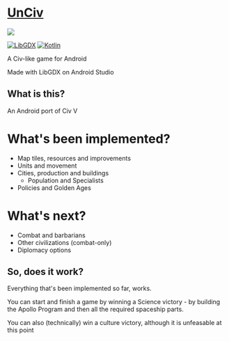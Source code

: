 # [UnCiv](https://play.google.com/store/apps/details?id=com.unciv.game)

![](https://travis-ci.org/yairm210/UnCiv.svg?branch=master)

[![LibGDX](https://img.shields.io/badge/libgdx-1.9.6-red.svg)](https://libgdx.badlogicgames.com/)
[![Kotlin](https://img.shields.io/badge/kotlin-1.2.21-orange.svg)](http://kotlinlang.org/)

A Civ-like game for Android

Made with LibGDX on Android Studio

## What is this?

An Android port of Civ V

# What's been implemented?

* Map tiles, resources and improvements
* Units and movement
* Cities, production and buildings
  * Population and Specialists
* Policies and Golden Ages

# What's next?

* Combat and barbarians
* Other civilizations (combat-only)
* Diplomacy options

## So, does it work?

Everything that's been implemented so far, works.

You can start and finish a game by winning a Science victory - by building the Apollo Program and then all the required spaceship parts.

You can also (technically) win a culture victory, although it is unfeasable at this point
